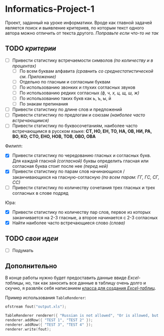 # Informatics-Project-1
Проект, заданный на уроке информатики. Вроде как главной задачей является поиск и выявление критериев, по которым текст одного автора можно отличить от текста другого.
*Поправьте если что-то не так*

## TODO *критерии*
- [ ] Привести статистику встречаемости символов *(по количеству и в процентах)*
   - [ ] По всем буквам алфавита *(сравнить со среднестатистической см. Приложение)*
   - [ ] Отдельно по гласным и согласным буквам
   - [ ] По использованию звонких и глухих согласных звуков
   - [ ] По использованию редких согласных *(ф, ч, х, ц, щ, ш, ж)* 
   - [ ] По использованию таких букв как ь, ъ, ы, й
   - [ ] По знакам препинания
- [ ] Привести статистику по длине слов и предложений
- [ ] Привести статистику по предлогам и союзам *(наиболее часто встречающимся)* 
- [ ] Привести статистику по буквосочетаниям, наиболее часто встречающимся в русском языке: **СТ, НО, ЕН, ТО, НА, ОВ, НИ, РА, ВО, КО; СТО, ЕНО, НОВ, ТОВ, ОВО, ОВА**

Филипп:
- [x] Привести статистику по чередованию гласных и согласных букв. Для каждой гласной *(согласной)* буквы определить гласная или согласная буква стоит после нее *(перед ней)*
- [x] Привести статистику по парам слов начинающихся / заканчивающихся на гласную-согласную *(по всем парам: ГГ, ГС, СГ, СС)* 
- [ ] Привести статистику по количеству сочетания трех гласных и трех согласных в слове подряд

Юра: 
- [x] Привести статистику по количеству пар слов, первое из которых заканчивается на 2-3 гласные, а второе начинается с 2-3 согласных
- [x] Найти наиболее часто встречающиеся слово *(слова)*

## TODO *свои идеи*
- [ ] Подумать

## Дополнительно
В конце работы нужно будет предоставить данные ввиде *Excel-таблицы*, но, так как заносить все данные в таблицу очень долго и скучно, я развлёк себя написанием [класса для создания *Excel-таблиц*](https://github.com/Eimaen/Informatics-Project-1/blob/main/TableRenderer.h).

Пример использования `TableRenderer`:
```C++
ofstream fout("output.xls");

TableRenderer renderer({ "Russian is not allowed", "Or is allowed, but I don't know how to encode" });
renderer.addRow({ "TEST 1", "TEST 2" });
renderer.addRow({ "TEST 3", "TEST 4" });
renderer.write(fout);
```
